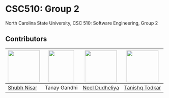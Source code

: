 # CSC510: Group 2

North Carolina State University, CSC 510: Software Engineering, Group 2

## Contributors

| <img src="https://github.com/Shubh-Nisar/CSC510-G2/assets/65038837/9d984cc4-e61f-4d88-8993-14bc72fec40b.png" width=100>                                             | <img src="https://github.com/Shubh-Nisar/CSC510-G2/assets/65588226/fe9079fe-93ca-4e96-a7b1-184dfb132a04.png" width=80 height = 100>                                | <img src="https://avatars.githubusercontent.com/u/67258403?v=4" width=100>                                                                                         | <img src="https://avatars.githubusercontent.com/u/73994466?s=400&u=dc3cc47577ecc7e1951f798a119e08eb96fdaa3a&v=4" width=100>               |
| --------------------------------------------- | ------------ | -------------- | -------------- |
| [Shubh Nisar](https://github.com/Shubh-Nisar) | Tanay Gandhi | [Neel Dudheliya](https://github.com/Neel317) | [Tanishq Todkar](https://github.com/tvt15) |
